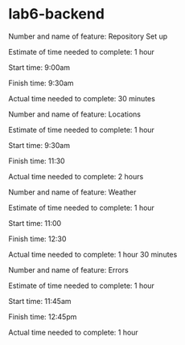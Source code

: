 # lab6-backend

Number and name of feature: Repository Set up

Estimate of time needed to complete: 1 hour

Start time: 9:00am

Finish time: 9:30am

Actual time needed to complete: 30 minutes


Number and name of feature: Locations

Estimate of time needed to complete: 1 hour

Start time: 9:30am

Finish time: 11:30

Actual time needed to complete: 2 hours


Number and name of feature: Weather

Estimate of time needed to complete: 1 hour

Start time: 11:00

Finish time: 12:30

Actual time needed to complete: 1 hour 30 minutes


Number and name of feature: Errors

Estimate of time needed to complete: 1 hour

Start time: 11:45am

Finish time: 12:45pm

Actual time needed to complete: 1 hour